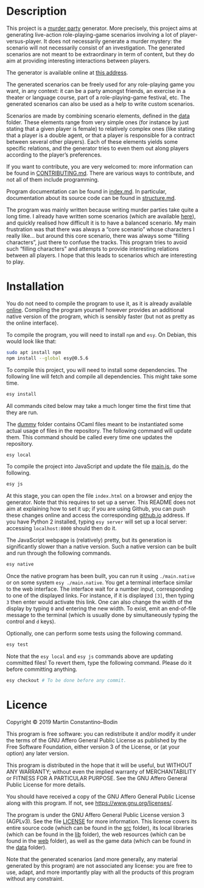 
# Description

This project is a [murder party](https://en.wikipedia.org/wiki/Murder_mystery_game) generator.
More precisely, this project aims at generating live-action role-playing-game scenarios involving a lot of player-versus-player.
It does not necessarily generate a murder mystery: the scenario will not necessarily consist of an investigation.
The generated scenarios are not meant to be extraordinary in term of content, but they do aim at providing interesting interactions between players.

The generator is available online at [this address](https://mbodin.github.io/murder-generator/).

The generated scenarios can be freely used for any role-playing game you want, in any context: it can be a party amongst friends, an exercise in a theater or language course, part of a role-playing-game festival, etc.
The generated scenarios can also be used as a help to write custom scenarios.

Scenarios are made by combining scenario elements, defined in the [data](./data) folder.
These elements range from very simple ones (for instance by just stating that a given player is female) to relatively complex ones (like stating that a player is a double agent, or that a player is responsible for a contract between several other players).
Each of these elements yields some specific relations, and the generator tries to even them out along players according to the player’s preferences.

If you want to contribute, you are very welcomed to: more information can be found in [CONTRIBUTING.md](./CONTRIBUTING.md).
There are various ways to contribute, and not all of them include programming.

Program documentation can be found in [index.md](./doc/index.md).
In particular, documentation about its source code can be found in [structure.md](./doc/structure.md).

The program was mainly written because writing murder parties take quite a long time.
I already have written some scenarios (which are available [here](https://github.com/Mbodin/murders)), and quickly realised how difficult it is to have a balanced scenario.
My main frustration was that there was always a “core scenario” whose characters I really like… but around this core scenario, there was always some “filling characters”, just there to confuse the tracks.
This program tries to avoid such “filling characters” and attempts to provide interesting relations between all players.
I hope that this leads to scenarios which are interesting to play.

# Installation

You do not need to compile the program to use it, as it is already available [online](https://mbodin.github.io/murder-generator/).
Compiling the program yourself however provides an additional native version of the program, which is sensibly faster (but not as pretty as the online interface).

To compile the program, you will need to install `npm` and `esy`.
On Debian, this would look like that:
```bash
sudo apt install npm
npm install --global esy@0.5.6
```

To compile this project, you will need to install some dependencies.
The following line will fetch and compile all dependencies.  This might take some time.
```bash
esy install
```
All commands cited below may take a much longer time the first time that they are run.

The [dummy](./dummy) folder contains OCaml files meant to be instantiated some actual usage of files in the repository.  The following command will update them.
This command should be called every time one updates the repository.
```bash
esy local
```

To compile the project into JavaScript and update the file [main.js](./web/main.js), do the following.
```bash
esy js
```

At this stage, you can open the file `index.html` on a browser and enjoy the generator.  Note that this requires to set up a server.
This README does not aim at explaining how to set it up; if you are using Github, you can push these changes online and access the corresponding [github.io](https://github.io) address.
If you have Python 2 installed, typing `esy server` will set up a local server: accessing `localhost:8000` should then do it.

The JavaScript webpage is (relatively) pretty, but its generation is significantly slower than a native version.
Such a native version can be built and run through the following commands.
```bash
esy native
```

Once the native program has been built, you can run it using `./main.native` or on some system `esy ./main.native`.
You get a terminal interface similar to the web interface.  The interface wait for a number input, corresponding to one of the displayed links.  For instance, if it is displayed `[3]`, then typing `3` then enter would activate this link.
One can also change the width of the display by typing `0` and entering the new width.  To exist, emit an end-of-file message to the terminal (which is usually done by simultaneously typing the control and `d` keys).

Optionally, one can perform some tests using the following command.
```bash
esy test
```

Note that the `esy local` and `esy js` commands above are updating committed files!  To revert them, type the following command.  Please do it before committing anything.
```bash
esy checkout # To be done before any commit.
```

# Licence

Copyright © 2019 Martin Constantino–Bodin

This program is free software: you can redistribute it and/or modify it under the terms of the GNU Affero General Public License as published by the Free Software Foundation, either version 3 of the License, or (at your option) any later version.

This program is distributed in the hope that it will be useful, but WITHOUT ANY WARRANTY; without even the implied warranty of MERCHANTABILITY or FITNESS FOR A PARTICULAR PURPOSE.
See the GNU Affero General Public License for more details.

You should have received a copy of the GNU Affero General Public License along with this program.  If not, see <https://www.gnu.org/licenses/>.

The program is under the GNU Affero General Public License version 3 (AGPLv3).
See the file [LICENSE](./LICENSE) for more information.
This license covers its entire source code (which can be found in the [src](./src) folder), its local libraries (which can be found in the [lib](./lib) folder), the web resources (which can be found in the [web](./web) folder), as well as the game data (which can be found in the [data](./data) folder).

Note that the generated scenarios (and more generally, any material generated by this program) are not associated any license: you are free to use, adapt, and more importantly play with all the products of this program without any constraint.

